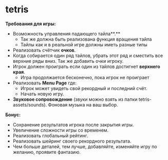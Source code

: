 # tetris
**Требования для игры:**

- Возможность управления падающего тайла**.**
    - Так же должна быть реализована функция вращения тайла
    - Тайлы как и в реальной игре должны иметь разные типы
- Реализовать счётчик **очков**.
- Когда собирается один ряд тайлов, убрать этот ряд и сместить все верхние ряды вниз. Так же добавить очки игроку.
- Игрок должен проиграть если один из тайлов достигнет **верхнего края**.
    - Игра продолжается бесконечно, пока игрок не проиграет
- Реализовать **Menu Page** где:
    - Игрок может увидеть свой рекордный и последний счёт.
    - Начать новую игру.
- **Звуковое сопровождение** (звуки можно взять из папки tetris-assets/sounds). Фоновая музыка на ваш выбор.

**Бонус:**

- Сохранение результатов игрока после закрытия игры.
- Увеличение сложности игры со временем.
- Реализовать глобальный рейтинг.
- Реализовать шейринг своего рекордного результата.
- Чем больше деталей, тем лучше, добавляйте, изменяйте игру по желанию, проявите фантазию.

